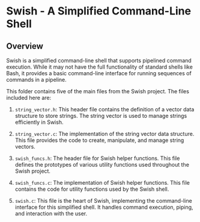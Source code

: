 # Swish - A Simplified Command-Line Shell

## Overview

Swish is a simplified command-line shell that supports pipelined command execution. While it may not have the full functionality of standard shells like Bash, it provides a basic command-line interface for running sequences of commands in a pipeline.

This folder contains five of the main files from the Swish project. The files included here are:

1. `string_vector.h`: This header file contains the definition of a vector data structure to store strings. The string vector is used to manage strings efficiently in Swish.

2. `string_vector.c`: The implementation of the string vector data structure. This file provides the code to create, manipulate, and manage string vectors.

3. `swish_funcs.h`: The header file for Swish helper functions. This file defines the prototypes of various utility functions used throughout the Swish project.

4. `swish_funcs.c`: The implementation of Swish helper functions. This file contains the code for utility functions used by the Swish shell.

5. `swish.c`: This file is the heart of Swish, implementing the command-line interface for this simplified shell. It handles command execution, piping, and interaction with the user.
